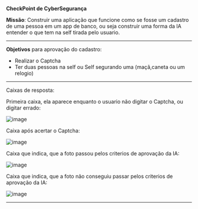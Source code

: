 **CheckPoint de CyberSegurança**

**Missão**: Construir uma aplicação que funcione como se fosse um cadastro de uma pessoa em um app de banco, ou seja construir uma forma da IA entender o que tem na self tirada pelo usuario.

---
**Objetivos** para aprovação do cadastro:
*   Realizar o Captcha
*   Ter duas pessoas na self ou Self segurando uma (maçã,caneta ou um relogio) 
---
Caixas de resposta:

Primeira caixa, ela aparece enquanto o usuario não digitar o Captcha, ou digitar errado:

![image](https://user-images.githubusercontent.com/101263522/188759469-2efc42d9-99b5-4252-b8af-78639680b2ce.png)

Caixa após acertar o Captcha:

![image](https://user-images.githubusercontent.com/101263522/188759495-b4d7bb95-5558-4578-9e1a-0abec4e5a445.png)

Caixa que indica, que a foto passou pelos criterios de aprovação da IA:

![image](https://user-images.githubusercontent.com/101263522/188759522-6de858d3-7966-4158-97e3-4d085e3e2a7d.png)

Caixa que indica, que a foto não conseguiu passar pelos criterios de aprovação da IA:

![image](https://user-images.githubusercontent.com/101263522/188759542-b9824858-df6c-4860-b434-6f837fd3c6c1.png)

---
